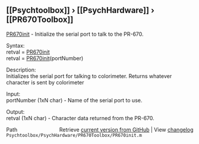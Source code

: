 ## [[Psychtoolbox]] &#8250; [[PsychHardware]] &#8250; [[PR670Toolbox]]

[PR670init](PR670init) - Initialize the serial port to talk to the PR-670.  
  
Syntax:  
retval = [PR670init](PR670init)  
retval = [PR670init](PR670init)(portNumber)  
  
Description:  
Initializes the serial port for talking to colorimeter. Returns whatever  
character is sent by colorimeter  
  
Input:  
portNumber (1xN char) - Name of the serial port to use.  
  
Output:  
retval (1xN char) - Character data returned from the PR-670.  




<div class="code_header" style="text-align:right;">
  <span style="float:left;">Path&nbsp;&nbsp;</span> <span class="counter">Retrieve <a href=
  "https://raw.github.com/Psychtoolbox-3/Psychtoolbox-3/beta/Psychtoolbox/PsychHardware/PR670Toolbox/PR670init.m">current version from GitHub</a> | View <a href=
  "https://github.com/Psychtoolbox-3/Psychtoolbox-3/commits/beta/Psychtoolbox/PsychHardware/PR670Toolbox/PR670init.m">changelog</a></span>
</div>
<div class="code">
  <code>Psychtoolbox/PsychHardware/PR670Toolbox/PR670init.m</code>
</div>

